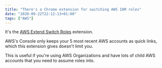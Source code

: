 ```yaml
---
title: "There's a Chrome extension for switching AWS IAM roles"
date: "2020-09-22T22:12:13+01:00"
tags: ["AWS"]
---
```


It's the [AWS Extend Switch Roles](https://chrome.google.com/webstore/detail/aws-extend-switch-roles/jpmkfafbacpgapdghgdpembnojdlgkdl?hl=en)
extension.

AWS's Console only keeps your 5 most recent AWS accounts as quick links, which
this extension gives doesn't limit you. 

This is useful if you're using AWS Organizations and have lots of child AWS
accounts that you need to assume roles into.

